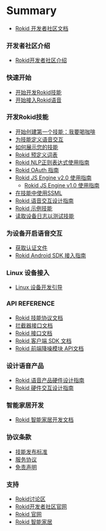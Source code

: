 # Summary

* [Rokid 开发者社区文档](README.md)

### 开发者社区介绍
* [Rokid开发者社区介绍](rokid-community-introduction.md)

### 快速开始
* [开始开发Rokid技能](1-GetStarted/rokid-skill-kit-introduction.md)
* [开始接入Rokid语音](1-GetStarted/enable-rokid-voice.md)

### 开发Rokid技能
* [开始创建第一个技能：我要喝咖啡](2-RokidDocument/1-SkillsKit/skill-sample-coffee.md)
* [为技能定义语音交互](2-RokidDocument/1-SkillsKit/define-voice-interaction.md)
* [如何展示您的技能](2-RokidDocument/1-SkillsKit/show_skill_information.md)
* [Rokid 预定义词表](2-RokidDocument/1-SkillsKit/rokid-bult-in-slots.md)
* [Rokid NLP正则表达式使用指南](2-RokidDocument/1-SkillsKit/rokid-regular-expression.md)
* [Rokid OAuth 指南](2-RokidDocument/1-SkillsKit/rokid-oauth.md)
* [Rokid JS Engine v2.0 使用指南](2-RokidDocument/1-SkillsKit/rokid-js-engine-tutorial.md)
    * [Rokid JS Engine v1.0 使用指南](2-RokidDocument/1-SkillsKit/rokid-js-engine-tutorial-v1.0.md)
* [在技能中使用SSML](2-RokidDocument/1-SkillsKit/ssml-document.md)
* [Rokid 语音交互设计指南](2-RokidDocument/1-SkillsKit/rokid-voice-interaction-guidelines.md)
* [Rokid 示例技能](2-RokidDocument/1-SkillsKit/skill-sample.md)
* [读取设备日志以测试技能](2-RokidDocument/1-SkillsKit/test-skill-through-device-log.md)

### 为设备开启语音交互
* [获取认证文件](2-RokidDocument/2-EnableVoice/get-the-certification-file.md)
* [Rokid Android SDK 接入指南](2-RokidDocument/2-EnableVoice/rokid-sdk-tutorial.md)

### Linux 设备接入
* [Linux 设备开发引导](2-RokidDocument/3-LinuxDeviceGuide/linux_openvoice_guide.md)

<!-- * [云端交互SDK(Speech)](2-RokidDocument/3-LinuxDeviceGuide/speech_sdk.md) -->
<!-- * [设备拾音SDK(BSiren)](2-RokidDocument/3-LinuxDeviceGuide/blacksiren_sdk.md) -->
<!-- * [设备拾音服务](2-RokidDocument/3-LinuxDeviceGuide/openvoice_proc_service.md) -->
<!-- * [服务管理](2-RokidDocument/3-LinuxDeviceGuide/service_manager_systemd.md) -->
<!-- * [语音应用管理](2-RokidDocument/3-LinuxDeviceGuide/application_manager_serivce.md) -->
<!-- * [音频服务框架](2-RokidDocument/3-LinuxDeviceGuide/audio_framework_pulseaudio.md) -->
<!-- * [TTS服务](2-RokidDocument/3-LinuxDeviceGuide/tts_serivce.md) -->
<!-- * [Led阵列](2-RokidDocument/3-LinuxDeviceGuide/light_serivce.md) -->
<!-- * [Mic阵列](2-RokidDocument/3-LinuxDeviceGuide/mic_array_hal.md) -->
<!-- * [按键触控输入](2-RokidDocument/3-LinuxDeviceGuide/input_serivce.md) -->
<!-- * [蓝牙服务](2-RokidDocument/3-LinuxDeviceGuide/bluetooth_serivce.md) -->
<!-- * [电量服务](2-RokidDocument/3-LinuxDeviceGuide/battery_serivce.md) -->
<!-- * [语音应用包管理](2-RokidDocument/3-LinuxDeviceGuide/package_manager_serivce.md) -->
<!-- * [媒体播放库](2-RokidDocument/3-LinuxDeviceGuide/media_player.md) -->
<!-- * [配网服务](2-RokidDocument/3-LinuxDeviceGuide/network_config_service.md) -->
<!-- * [Node.js开发者生态](2-RokidDocument/3-LinuxDeviceGuide/nodejs_ecosystem.md) -->
<!-- * [OTA升级](2-RokidDocument/3-LinuxDeviceGuide/ota.md) --> 

### API REFERENCE
* [Rokid 技能协议文档](3-ApiReference/cloud-app-development-protocol_cn.md)
* [拦截器接口文档](3-ApiReference/rokid-interceptor.md)
* [Rokid 接口文档](3-ApiReference/openvoice-api.md)
* [Rokid 客户端 SDK 文档](3-ApiReference/rokid-client-sdk-doc.md)
* [Rokid 前端降噪模块 API文档](3-ApiReference/siren-api.md)


### 设计语音产品
* [Rokid 语音产品硬件设计指南](2-RokidDocument/2-EnableVoice/rokid-hardware-design-guide.md)
* [Rokid 硬件交互设计指南](2-RokidDocument/2-EnableVoice/rokid-hardware-ux-design-guidelines.md)

### 智能家居开发
* [Rokid 智能家居开发文档](https://rokid.github.io/rokid-homebase-docs/)

### 协议条款
* [技能发布标准](4-TermsAndAgreements/rokid-skill-release-standard.md)
* [服务协议](4-TermsAndAgreements/community-service-agreement.md)
* [免责声明](4-TermsAndAgreements/community-disclaimer.md)

### 支持
* [Rokid讨论区](https://developer-forum.rokid.com/)
* [Rokid开发者社区官网](https://developer.rokid.com/)
* [Rokid 官网](https://www.rokid.com/)
* [Rokid 智能家居](https://www.rokid.com/smarthome/)


